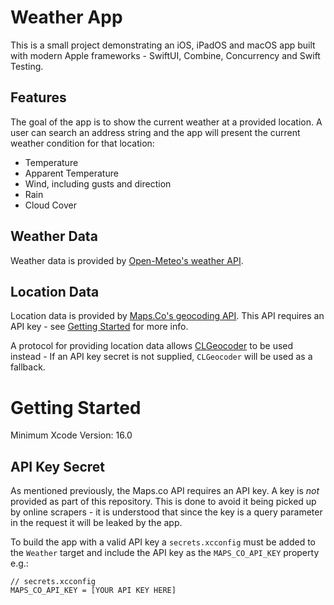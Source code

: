 #  Weather App

This is a small project demonstrating an iOS, iPadOS and macOS app built with modern Apple frameworks - SwiftUI, Combine, Concurrency and Swift Testing.

## Features

The goal of the app is to show the current weather at a provided location. A user can search an address string and the app will present the current weather condition for that location:
- Temperature
- Apparent Temperature
- Wind, including gusts and direction
- Rain
- Cloud Cover

## Weather Data

Weather data is provided by [Open-Meteo's weather API](https://open-meteo.com/en/docs).

## Location Data

Location data is provided by [Maps.Co's geocoding API](https://geocode.maps.co). This API requires an API key - see [Getting Started](#Getting-Started) for more info.

A protocol for providing location data allows [CLGeocoder](https://developer.apple.com/documentation/corelocation/clgeocoder) to be used instead - If an API key secret is not supplied, `CLGeocoder` will be used as a fallback.

# Getting Started

Minimum Xcode Version: 16.0

## API Key Secret

As mentioned previously, the Maps.co API requires an API key. A key is _not_ provided as part of this repository. This is done to avoid it being picked up by online scrapers - it is understood that since the key is a query parameter in the request it will be leaked by the app.

To build the app with a valid API key a `secrets.xcconfig` must be added to the `Weather` target and include the API key as the `MAPS_CO_API_KEY` property e.g.:

```
// secrets.xcconfig
MAPS_CO_API_KEY = [YOUR API KEY HERE]
```

